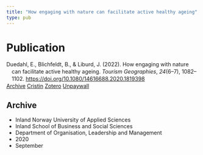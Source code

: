 ```yaml
---
title: "How engaging with nature can facilitate active healthy ageing"
type: pub
---
```

<h1>Publication</h1>
<article id="csl-bib-container-NZD9SN68" class="csl-bib-container">
  <div class="csl-bib-body" style="line-height: 1.35; padding-left: 1em; text-indent:-1em;">
  <div class="csl-entry">Duedahl, E., Blichfeldt, B., &amp; Liburd, J. (2022). How engaging with nature can facilitate active healthy ageing. <i>Tourism Geographies</i>, <i>24</i>(6&#x2013;7), 1082&#x2013;1102. <a href="https://doi.org/10.1080/14616688.2020.1819398">https://doi.org/10.1080/14616688.2020.1819398</a></div>
</div>
  <div class="csl-bib-buttons">
    <a href="#taxonomy-article-NZD9SN68" class="csl-bib-button">Archive</a>
    <a href="https://app.cristin.no/results/show.jsf?id=1829061" alt="Cristin URL" class="csl-bib-button">Cristin</a>
    <a href="http://zotero.org/groups/5022929/items/NZD9SN68" alt="Zotero URL" class="csl-bib-button">Zotero</a>
    <a href="https://www.tandfonline.com/doi/pdf/10.1080/14616688.2020.1819398?needAccess=true" class="csl-bib-button">Unpaywall</a>
  </div>
  <div id="csl-bib-meta-container-NZD9SN68"></div>
</article>
<div id="csl-bib-meta-NZD9SN68" class="csl-bib-meta">
  <article id="taxonomy-article-NZD9SN68" class="taxonomy-article">
    <h1>Archive</h1>
    <ul>
      <li>Inland Norway University of Applied Sciences</li>
      <li>Inland School of Business and Social Sciences</li>
      <li>Department of Organisation, Leadership and Management</li>
      <li>2020</li>
      <li>September</li>
    </ul>
  </article>
</div>
